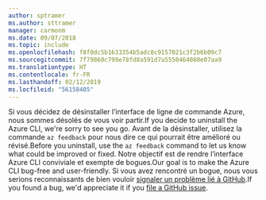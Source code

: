 ```yaml
---
author: sptramer
ms.author: sttramer
manager: carmonm
ms.date: 09/07/2018
ms.topic: include
ms.openlocfilehash: f8f0dc5b1633354b5adc8c9157021c3f2b6b09c7
ms.sourcegitcommit: 7f79860c799e78fd8a591d7a5550464080e07aa9
ms.translationtype: HT
ms.contentlocale: fr-FR
ms.lasthandoff: 02/12/2019
ms.locfileid: "56158405"
---
```

<span data-ttu-id="935d4-101">Si vous décidez de désinstaller l’interface de ligne de commande Azure, nous sommes désolés de vous voir partir.</span><span class="sxs-lookup"><span data-stu-id="935d4-101">If you decide to uninstall the Azure CLI, we're sorry to see you go.</span></span> <span data-ttu-id="935d4-102">Avant de la désinstaller, utilisez la commande `az feedback` pour nous dire ce qui pourrait être amélioré ou révisé.</span><span class="sxs-lookup"><span data-stu-id="935d4-102">Before you uninstall, use the `az feedback` command to let us know what could be improved or fixed.</span></span> <span data-ttu-id="935d4-103">Notre objectif est de rendre l’interface Azure CLI conviviale et exempte de bogues.</span><span class="sxs-lookup"><span data-stu-id="935d4-103">Our goal is to make the Azure CLI bug-free and user-friendly.</span></span> <span data-ttu-id="935d4-104">Si vous avez rencontré un bogue, nous vous serions reconnaissants de bien vouloir [signaler un problème lié à GitHub](https://github.com/Azure/azure-cli/issues).</span><span class="sxs-lookup"><span data-stu-id="935d4-104">If you found a bug, we'd appreciate it if you [file a GitHub issue](https://github.com/Azure/azure-cli/issues).</span></span>
